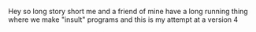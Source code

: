 Hey so long story short me and a friend of mine have a long running thing where we make "insult" programs and this is my attempt at a version 4
